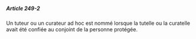 ##### Article 249-2

Un tuteur ou un curateur ad hoc est nommé lorsque la tutelle ou la curatelle avait été confiée au conjoint de la personne protégée.

